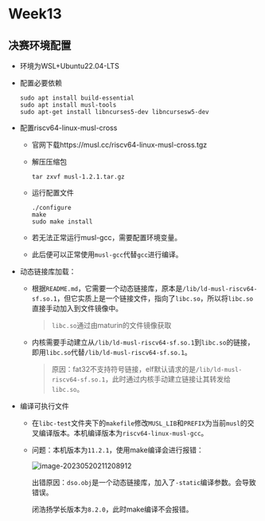 # Week13

## 决赛环境配置

* 环境为WSL+Ubuntu22.04-LTS

* 配置必要依赖

  ```shell
  sudo apt install build-essential
  sudo apt install musl-tools
  sudo apt-get install libncurses5-dev libncursesw5-dev
  ```

* 配置riscv64-linux-musl-cross

  * 官网下载https://musl.cc/riscv64-linux-musl-cross.tgz

  * 解压压缩包

    ```shell
    tar zxvf musl-1.2.1.tar.gz
    ```

  * 运行配置文件

    ```shell
    ./configure
    make
    sudo make install
    ```

  * 若无法正常运行musl-gcc，需要配置环境变量。

  * 此后便可以正常使用`musl-gcc`代替`gcc`进行编译。

* 动态链接库加载：

  * 根据`README.md`，它需要一个动态链接库，原本是`/lib/ld-musl-riscv64-sf.so.1`，但它实质上是一个链接文件，指向了`libc.so`，所以将`libc.so`直接手动加入到文件镜像中。

    > `libc.so`通过由maturin的文件镜像获取

  * 内核需要手动建立从`/lib/ld-musl-riscv64-sf.so.1`到`libc.so`的链接，即用`libc.so`代替`/lib/ld-musl-riscv64-sf.so.1`。

    > 原因：fat32不支持符号链接，elf默认请求的是`/lib/ld-musl-riscv64-sf.so.1`，此时通过内核手动建立链接让其转发给`libc.so`。

* 编译可执行文件

  * 在`libc-test`文件夹下的`makefile`修改`MUSL_LIB`和`PREFIX`为当前`musl`的交叉编译版本。本机编译版本为`riscv64-linux-musl-gcc`。

  * 问题：本机版本为`11.2.1`，使用make编译会进行报错：

    ![image-20230520211208912](C:\Users\zyj57\AppData\Roaming\Typora\typora-user-images\image-20230520211208912.png)

    出错原因：`dso.obj`是一个动态链接库，加入了`-static`编译参数。会导致错误。

    

    闭浩扬学长版本为`8.2.0`，此时make编译不会报错。



